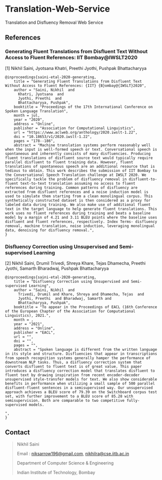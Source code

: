# Translation-Web-Service
Translation and Disfluency Removal Web Service

## References

### Generating Fluent Translations from Disfluent Text Without Access to Fluent References: IIT Bombay@IWSLT2020

[1] Nikhil Saini, Jyotsana Khatri, Preethi Jyothi, Pushpak Bhattacharyya
```
@inproceedings{saini-etal-2020-generating,
    title = "Generating Fluent Translations from Disfluent Text Without Access to Fluent References: {IIT} {B}ombay@{IWSLT}2020",
    author = "Saini, Nikhil  and
      Khatri, Jyotsana  and
      Jyothi, Preethi  and
      Bhattacharyya, Pushpak",
    booktitle = "Proceedings of the 17th International Conference on Spoken Language Translation",
    month = jul,
    year = "2020",
    address = "Online",
    publisher = "Association for Computational Linguistics",
    url = "https://www.aclweb.org/anthology/2020.iwslt-1.22",
    doi = "10.18653/v1/2020.iwslt-1.22",
    pages = "178--186",
    abstract = "Machine translation systems perform reasonably well when the input is well-formed speech or text. Conversational speech is spontaneous and inherently consists of many disfluencies. Producing fluent translations of disfluent source text would typically require parallel disfluent to fluent training data. However, fluent translations of spontaneous speech are an additional resource that is tedious to obtain. This work describes the submission of IIT Bombay to the Conversational Speech Translation challenge at IWSLT 2020. We specifically tackle the problem of disfluency removal in disfluent-to-fluent text-to-text translation assuming no access to fluent references during training. Common patterns of disfluency are extracted from disfluent references and a noise induction model is used to simulate them starting from a clean monolingual corpus. This synthetically constructed dataset is then considered as a proxy for labeled data during training. We also make use of additional fluent text in the target language to help generate fluent translations. This work uses no fluent references during training and beats a baseline model by a margin of 4.21 and 3.11 BLEU points where the baseline uses disfluent and fluent references, respectively. Index Terms- disfluency removal, machine translation, noise induction, leveraging monolingual data, denoising for disfluency removal.",
}
```

### Disfluency Correction using Unsupervised and Semi-supervised Learning

[2] Nikhil Saini, Drumil Trivedi, Shreya Khare, Tejas Dhamecha, Preethi Jyothi, Samarth Bharadwaj, Pushpak Bhattacharyya
```
@inproceedings{saini-etal-2020-generating,
    title = "Disfluency Correction using Unsupervised and Semi-supervised Learning",
    author = "Saini, Nikhil  and
      Trivedi, Drumil and Khare, Shreya and Dhamecha, Tejas  and
      Jyothi, Preethi  and Bharadwaj, Samarth and
      Bhattacharyya, Pushpak",
    booktitle = "To appear in the Proceedings of EACL (16th Conference of the European Chapter of the Association for Computational Linguistics), 2021.",
    month = ,
    year = "2021",
    address = "Online",
    publisher = "EACL",
    url = "",
    doi = "",
    pages = "",
    abstract = "Spoken language is different from the written language in its style and structure. Disfluencies that appear in transcriptions from speech recognition systems generally hamper the performance of downstream NLP tasks. Thus, a disfluency correction system that converts disfluent to fluent text is of great value. This paper introduces a disfluency correction model that translates disfluent to fluent text by drawing inspiration from recent encoder-decoder unsupervised style-transfer models for text. We also show considerable benefits in performance when utilizing a small sample of 500 parallel disfluent-fluent sentences in a semisupervised way. Our unsupervised approach achieves a BLEU score of 79.39 on the Switchboard corpus test set, with further improvement to a BLEU score of 85.28 with semisupervision. Both are comparable to two competitive fully-supervised models.

",
}
```
## Contact

> Nikhil Saini
>
> Email : niksarrow196@gmail.com, nikhilra@cse.iitb.ac.in
>
> Department of Computer Science & Engineering 
>
> Indian Institute of Technology, Bombay

